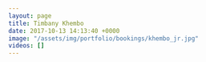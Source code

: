 ```yaml
---
layout: page
title: Timbany Khembo
date: 2017-10-13 14:13:40 +0000
image: "/assets/img/portfolio/bookings/khembo_jr.jpg"
videos: []
---
```

